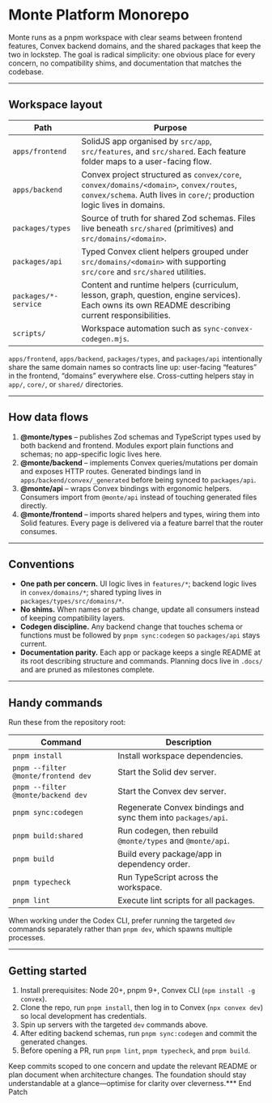 # Monte Platform Monorepo

Monte runs as a pnpm workspace with clear seams between frontend features, Convex backend domains, and the shared packages that keep the two in lockstep. The goal is radical simplicity: one obvious place for every concern, no compatibility shims, and documentation that matches the codebase.

---

## Workspace layout

| Path | Purpose |
| --- | --- |
| `apps/frontend` | SolidJS app organised by `src/app`, `src/features`, and `src/shared`. Each feature folder maps to a user-facing flow. |
| `apps/backend` | Convex project structured as `convex/core`, `convex/domains/<domain>`, `convex/routes`, `convex/schema`. Auth lives in `core/`; production logic lives in domains. |
| `packages/types` | Source of truth for shared Zod schemas. Files live beneath `src/shared` (primitives) and `src/domains/<domain>`. |
| `packages/api` | Typed Convex client helpers grouped under `src/domains/<domain>` with supporting `src/core` and `src/shared` utilities. |
| `packages/*-service` | Content and runtime helpers (curriculum, lesson, graph, question, engine services). Each owns its own README describing current responsibilities. |
| `scripts/` | Workspace automation such as `sync-convex-codegen.mjs`. |

`apps/frontend`, `apps/backend`, `packages/types`, and `packages/api` intentionally share the same domain names so contracts line up: user-facing “features” in the frontend, “domains” everywhere else. Cross-cutting helpers stay in `app/`, `core/`, or `shared/` directories.

---

## How data flows

1. **@monte/types** – publishes Zod schemas and TypeScript types used by both backend and frontend. Modules export plain functions and schemas; no app-specific logic lives here.
2. **@monte/backend** – implements Convex queries/mutations per domain and exposes HTTP routes. Generated bindings land in `apps/backend/convex/_generated` before being synced to `packages/api`.
3. **@monte/api** – wraps Convex bindings with ergonomic helpers. Consumers import from `@monte/api` instead of touching generated files directly.
4. **@monte/frontend** – imports shared helpers and types, wiring them into Solid features. Every page is delivered via a feature barrel that the router consumes.

---

## Conventions

- **One path per concern.** UI logic lives in `features/*`; backend logic lives in `convex/domains/*`; shared typing lives in `packages/types/src/domains/*`.
- **No shims.** When names or paths change, update all consumers instead of keeping compatibility layers.
- **Codegen discipline.** Any backend change that touches schema or functions must be followed by `pnpm sync:codegen` so `packages/api` stays current.
- **Documentation parity.** Each app or package keeps a single README at its root describing structure and commands. Planning docs live in `.docs/` and are pruned as milestones complete.

---

## Handy commands

Run these from the repository root:

| Command | Description |
| --- | --- |
| `pnpm install` | Install workspace dependencies. |
| `pnpm --filter @monte/frontend dev` | Start the Solid dev server. |
| `pnpm --filter @monte/backend dev` | Start the Convex dev server. |
| `pnpm sync:codegen` | Regenerate Convex bindings and sync them into `packages/api`. |
| `pnpm build:shared` | Run codegen, then rebuild `@monte/types` and `@monte/api`. |
| `pnpm build` | Build every package/app in dependency order. |
| `pnpm typecheck` | Run TypeScript across the workspace. |
| `pnpm lint` | Execute lint scripts for all packages. |

When working under the Codex CLI, prefer running the targeted `dev` commands separately rather than `pnpm dev`, which spawns multiple processes.

---

## Getting started

1. Install prerequisites: Node 20+, pnpm 9+, Convex CLI (`npm install -g convex`).  
2. Clone the repo, run `pnpm install`, then log in to Convex (`npx convex dev`) so local development has credentials.  
3. Spin up servers with the targeted `dev` commands above.  
4. After editing backend schemas, run `pnpm sync:codegen` and commit the generated changes.  
5. Before opening a PR, run `pnpm lint`, `pnpm typecheck`, and `pnpm build`.

Keep commits scoped to one concern and update the relevant README or plan document when architecture changes. The foundation should stay understandable at a glance—optimise for clarity over cleverness.*** End Patch
